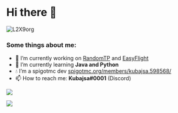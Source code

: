 # Hi there 👋

![L2X9org](https://komarev.com/ghpvc/?username=Kubajsa)

### Some things about me:

- 🔭 I’m currently working on [RandomTP](https://github.com/Kubajsa/randomTp) and [EasyFlight](https://github.com/Kubajsa/easyFlight)
- 🌱 I’m currently learning **Java and Python**
- 💧 I’m a spigotmc dev [spigotmc.org/members/kubajsa.598568/](https://www.spigotmc.org/members/kubajsa.598568/)
- 📫 How to reach me: **Kubajsa#0001** (Discord)

![](https://github-readme-stats.vercel.app/api/top-langs/?username=Kubajsa&layout=compact&theme=dark)

![](https://github-readme-stats.vercel.app/api?username=Kubajsa&show_icons=true&theme=dark)
